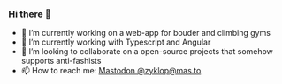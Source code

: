 ### Hi there 👋

- 🔭 I’m currently working on a web-app for bouder and climbing gyms
- 🌱 I’m currently working with Typescript and Angular
- 👯 I’m looking to collaborate on a open-source projects that somehow supports anti-fashists
- 📫 How to reach me: <a href="https://mas.to/@zyklop" rel="me">Mastodon @zyklop@mas.to</a>
